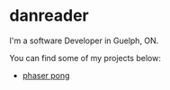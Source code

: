 # danreader

I'm a software Developer in Guelph, ON.

You can find some of my projects below:

- [phaser pong](dreader0.github.io/phaser-pong "phaser pong")

